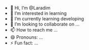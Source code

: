 - 👋 Hi, I’m @Laradim
- 👀 I’m interested in learning
- 🌱 I’m currently learning developing 
- 💞️ I’m looking to collaborate on ...
- 📫 How to reach me ...
- 😄 Pronouns: ...
- ⚡ Fun fact: ...

<!---
Laradim/Laradim is a ✨ special ✨ repository because its `README.md` (this file) appears on your GitHub profile.
You can click the Preview link to take a look at your changes.
--->

